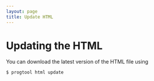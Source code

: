 ```yaml
---
layout: page
title: Update HTML
---
```


# Updating the HTML

You can download the latest version of the HTML file using

```bash
$ progtool html update
```

